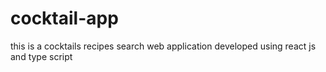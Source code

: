 # cocktail-app
this is a cocktails recipes search web application developed using react js and type script
